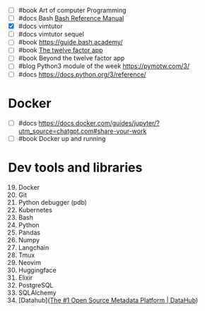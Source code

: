 - [ ] #book Art of computer Programming
- [ ] #docs Bash [Bash Reference Manual](https://www.gnu.org/software/bash/manual/bash.html)
- [x] #docs vimtutor
- [ ] #docs vimtutor sequel
- [ ] #book https://guide.bash.academy/
- [ ] #book [The twelve factor app](https://12factor.net/)
- [ ] #book Beyond the twelve factor app
- [ ] #blog Python3 module of the week https://pymotw.com/3/
- [ ] #docs https://docs.python.org/3/reference/
# Docker
- [ ] #docs https://docs.docker.com/guides/jupyter/?utm_source=chatgpt.com#share-your-work
- [ ] #book Docker up and running
# Dev tools and libraries
19. Docker
20. Git
21. Python debugger (pdb)
22. Kubernetes
23. Bash 
24. Python
25. Pandas
26. Numpy
27. Langchain
28. Tmux
29. Neovim
30. Huggingface
31. Elixir
32. PostgreSQL
33. SQLAlchemy
34. [Datahub]([The #1 Open Source Metadata Platform | DataHub](https://datahubproject.io/))
